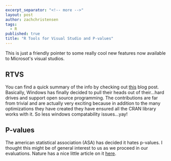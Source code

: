 ```yaml
---
excerpt_separator: "<!-- more -->"
layout: post
author: zachchristensen
tags: 
  - R
published: true
title: "R Tools for Visual Studio and P-values"
---
```

This is just a friendly pointer to some really cool new features now available to Microsot's visual studios. 

<!-- more -->

## RTVS

You can find a quick summary of the info by checking out [this](http://www.r-bloggers.com/r-tools-for-visual-studio-preview-now-available/) blog post. Basically, Windows has finally decided to pull their heads out of their...hard drives and support open source programming. The contributions are far from trivial and are actually very exciting because in addition to the many optimizations they have created they have ensured all the CRAN library works with it. So less windows compatability issues...yay!

## P-values
The american statistical association (ASA) has decided it hates p-values. I thought this might be of general interest to us as we proceed in our evaluations. Nature has a nice little article on it [here](http://www.nature.com/news/statisticians-issue-warning-over-misuse-of-p-values-1.19503).
